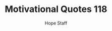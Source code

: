 ---
image: /assets/img/mq/mq_118_twain.png
title: Motivational Quotes 118
categories:
  - Motivational Quotes
author: Hope Staff
notes: Motivational Quotes 118
embed: >-
  EMBED_GOES_HERE
transcript: >-
  SOME LINES OF TEXT START HERE
---